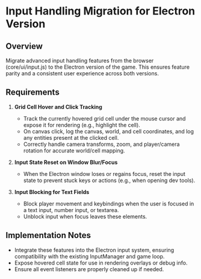 # Input Handling Migration for Electron Version

## Overview
Migrate advanced input handling features from the browser (core/ui/input.js) to the Electron version of the game. This ensures feature parity and a consistent user experience across both versions.

## Requirements

1. **Grid Cell Hover and Click Tracking**
   - Track the currently hovered grid cell under the mouse cursor and expose it for rendering (e.g., highlight the cell).
   - On canvas click, log the canvas, world, and cell coordinates, and log any entities present at the clicked cell.
   - Correctly handle camera transforms, zoom, and player/camera rotation for accurate world/cell mapping.

2. **Input State Reset on Window Blur/Focus**
   - When the Electron window loses or regains focus, reset the input state to prevent stuck keys or actions (e.g., when opening dev tools).

3. **Input Blocking for Text Fields**
   - Block player movement and keybindings when the user is focused in a text input, number input, or textarea.
   - Unblock input when focus leaves these elements.

## Implementation Notes
- Integrate these features into the Electron input system, ensuring compatibility with the existing InputManager and game loop.
- Expose hovered cell state for use in rendering overlays or debug info.
- Ensure all event listeners are properly cleaned up if needed. 